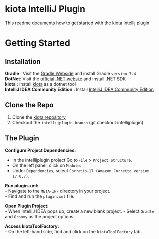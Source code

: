 # kiota IntelliJ PlugIn

This readme documents how to get started with the kiota Intellij plugin
# Getting Started
## Installation
**Gradle** : Visit the [Gradle Webside](https://gradle.org/install/) and install Gradle `version 7.4`   
**DotNet**: Visit the [official .NET website](https://dotnet.microsoft.com/en-us/download) and install .NET SDK  
**kiota** : Install [kiota](https://learn.microsoft.com/en-us/openapi/kiota/install#install-as-net-tool) as a dotnet tool  
**IntelliJ IDEA Community Edition :** Install [IntelliJ IDEA Community Edition](https://www.jetbrains.com/idea/download)  
## Clone the Repo

1. Clone the [kiota repository](https://www.jetbrains.com/idea/download) 
2. Checkout the `intellijplugin branch`  (git checkout intellijplugin)

## The Plugin
**Configure Project Dependencies:**
- In the intellijplugin project Go to `File` > `Project Structure`.
- On the left panel, click on `Modules`.
- Under `Dependencies`, select `Corretto-17 (Amazon Corretto version 17.0.7)`.

**Run plugin.xml:**  
    - Navigate to the `META-INF` directory in your project.  
    - Find and run the `plugin.xml` file.

**Open Plugin Project:**  
    - When IntelliJ IDEA pops up, create a new blank project.
    - Select `Gradle` and `Groovy` as the project options.

**Access kiotaToolFactory:**  
    - On the left-hand side, find and click on the `kiotaToolFactory` tab.







